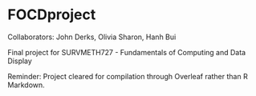# FOCDproject
Collaborators:
 John Derks,
 Olivia Sharon,
 Hanh Bui
 
Final project for SURVMETH727 - Fundamentals of Computing and Data Display

Reminder: Project cleared for compilation through Overleaf rather than R Markdown.

